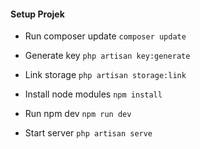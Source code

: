 #### Setup Projek

- Run composer update
```composer update```

- Generate key
```php artisan key:generate```

- Link storage
```php artisan storage:link```

- Install node modules
```npm install```

- Run npm dev
```npm run dev```

- Start server
```php artisan serve```
